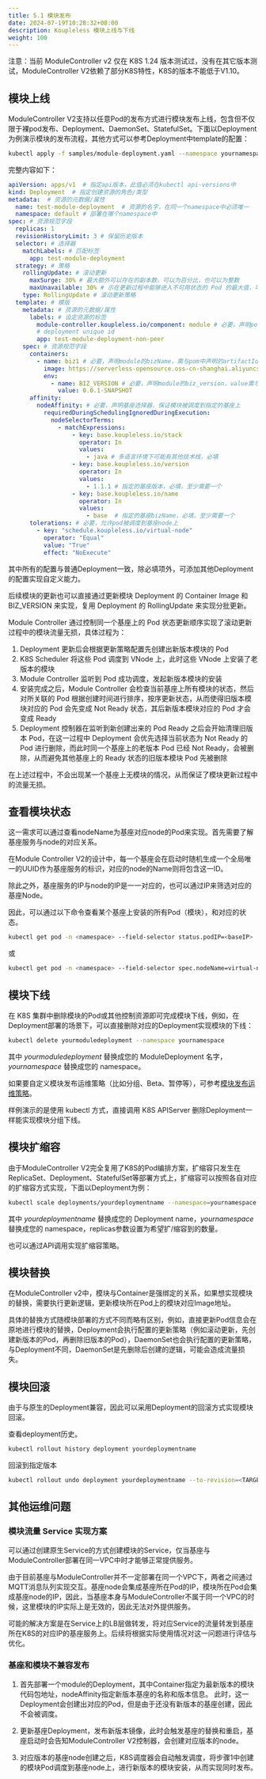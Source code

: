 ```yaml
---
title: 5.1 模块发布
date: 2024-07-19T10:28:32+08:00
description: Koupleless 模块上线与下线
weight: 100
---
```


注意：当前 ModuleController v2 仅在 K8S 1.24 版本测试过，没有在其它版本测试，ModuleController V2依赖了部分K8S特性，K8S的版本不能低于V1.10。

## 模块上线

ModuleController V2支持以任意Pod的发布方式进行模块发布上线，包含但不仅限于裸pod发布、Deployment、DaemonSet、StatefulSet。下面以Deployment为例演示模块的发布流程，其他方式可以参考Deployment中template的配置：

```bash
kubectl apply -f samples/module-deployment.yaml --namespace yournamespace
```

完整内容如下：

```yaml
apiVersion: apps/v1  # 指定api版本，此值必须在kubectl api-versions中
kind: Deployment  # 指定创建资源的角色/类型
metadata:  # 资源的元数据/属性
  name: test-module-deployment  # 资源的名字，在同一个namespace中必须唯一
  namespace: default # 部署在哪个namespace中
spec: # 资源规范字段
  replicas: 1
  revisionHistoryLimit: 3 # 保留历史版本
  selector: # 选择器
    matchLabels: # 匹配标签
      app: test-module-deployment
  strategy: # 策略
    rollingUpdate: # 滚动更新
      maxSurge: 30% # 最大额外可以存在的副本数，可以为百分比，也可以为整数
      maxUnavailable: 30% # 示在更新过程中能够进入不可用状态的 Pod 的最大值，可以为百分比，也可以为整数
    type: RollingUpdate # 滚动更新策略
  template: # 模版
    metadata: # 资源的元数据/属性
      labels: # 设定资源的标签
        module-controller.koupleless.io/component: module # 必要，声明pod的类型，用于module controller管理
        # deployment unique id
        app: test-module-deployment-non-peer
    spec: # 资源规范字段
      containers:
        - name: biz1 # 必要，声明module的bizName，需与pom中声明的artifactId保持一致
          image: https://serverless-opensource.oss-cn-shanghai.aliyuncs.com/module-packages/stable/biz1-web-single-host-0.0.1-SNAPSHOT-ark-biz.jar
          env:
            - name: BIZ_VERSION # 必要，声明module的biz_version，value需与pom中声明的version保持一致
              value: 0.0.1-SNAPSHOT
      affinity:
        nodeAffinity: # 必要，声明基座选择器，保证模块被调度到指定的基座上
          requiredDuringSchedulingIgnoredDuringExecution:
            nodeSelectorTerms:
              - matchExpressions:
                  - key: base.koupleless.io/stack
                    operator: In
                    values:
                      - java # 多语言环境下可能有其他技术栈，必填
                  - key: base.koupleless.io/version
                    operator: In
                    values:
                      - 1.1.1 # 指定的基座版本，必填，至少需要一个
                  - key: base.koupleless.io/name
                    operator: In
                    values:
                      - base  # 指定的基座bizName，必填，至少需要一个
      tolerations: # 必要，允许pod被调度到基座node上
        - key: "schedule.koupleless.io/virtual-node"
          operator: "Equal"
          value: "True"
          effect: "NoExecute"
```

其中所有的配置与普通Deployment一致，除必填项外，可添加其他Deployment的配置实现自定义能力。

后续模块的更新也可以直接通过更新模块 Deployment 的 Container Image 和 BIZ_VERSION 来实现，复用 Deployment 的 RollingUpdate 来实现分批更新。

Module Controller 通过控制同一个基座上的 Pod 状态更新顺序实现了滚动更新过程中的模块流量无损，具体过程为：

1. Deployment 更新后会根据更新策略配置先创建出新版本模块的 Pod
2. K8S Scheduler 将这些 Pod 调度到 VNode 上，此时这些 VNode 上安装了老版本的模块
3. Module Controller 监听到 Pod 成功调度，发起新版本模块的安装
4. 安装完成之后，Module Controller 会检查当前基座上所有模块的状态，然后对所关联的 Pod 根据创建时间进行排序，按序更新状态，从而使得旧版本模块对应的 Pod 会先变成 Not Ready 状态，其后新版本模块对应的 Pod 才会变成 Ready
5. Deployment 控制器在监听到新创建出来的 Pod Ready 之后会开始清理旧版本 Pod，在这一过程中 Deployment 会优先选择当前状态为 Not Ready 的 Pod 进行删除，而此时同一个基座上的老版本 Pod 已经 Not Ready，会被删除，从而避免其他基座上的 Ready 状态的旧版本模块 Pod 先被删除

在上述过程中，不会出现某一个基座上无模块的情况，从而保证了模块更新过程中的流量无损。

## 查看模块状态

这一需求可以通过查看nodeName为基座对应node的Pod来实现。首先需要了解基座服务与node的对应关系。

在Module Controller V2的设计中，每一个基座会在启动时随机生成一个全局唯一的UUID作为基座服务的标识，对应的node的Name则将包含这一ID。

除此之外，基座服务的IP与node的IP是一一对应的，也可以通过IP来筛选对应的基座Node。

因此，可以通过以下命令查看某个基座上安装的所有Pod（模块），和对应的状态。

```bash
kubectl get pod -n <namespace> --field-selector status.podIP=<baseIP>
```

或

```bash
kubectl get pod -n <namespace> --field-selector spec.nodeName=virtual-node-<baseUUID>
```

## 模块下线

在 K8S 集群中删除模块的Pod或其他控制资源即可完成模块下线，例如，在Deployment部署的场景下，可以直接删除对应的Deployment实现模块的下线：

```bash
kubectl delete yourmoduledeployment --namespace yournamespace
```

其中 _yourmoduledeployment_ 替换成您的 ModuleDeployment 名字，_yournamespace_ 替换成您的 namespace。

如果要自定义模块发布运维策略（比如分组、Beta、暂停等），可参考[模块发布运维策略](/docs/tutorials/module-operation-v2/operation-and-scheduling-strategy/)。

样例演示的是使用 kubectl 方式，直接调用 K8S APIServer 删除Deployment一样能实现模块分组下线。

## 模块扩缩容

由于ModuleController V2完全复用了K8S的Pod编排方案，扩缩容只发生在ReplicaSet、Deployment、StatefulSet等部署方式上，扩缩容可以按照各自对应的扩缩容方式实现，下面以Deployment为例：

```bash
kubectl scale deployments/yourdeploymentname --namespace=yournamespace --replicas=3
```

其中 _yourdeploymentname_ 替换成您的 Deployment name，_yournamespace_ 替换成您的 namespace，replicas参数设置为希望扩/缩容到的数量。

也可以通过API调用实现扩缩容策略。

## 模块替换

在ModuleController v2中，模块与Container是强绑定的关系，如果想实现模块的替换，需要执行更新逻辑，更新模块所在Pod上的模块对应Image地址。

具体的替换方式随模块部署的方式不同而略有区别，例如，直接更新Pod信息会在原地进行模块的替换，Deployment会执行配置的更新策略（例如滚动更新，先创建新版本的Pod，再删除旧版本的Pod），DaemonSet也会执行配置的更新策略，与Deployment不同，DaemonSet是先删除后创建的逻辑，可能会造成流量损失。

## 模块回滚

由于与原生的Deployment兼容，因此可以采用Deployment的回滚方式实现模块回滚。

查看deployment历史。

```bash
kubectl rollout history deployment yourdeploymentname
```

回滚到指定版本

```bash
kubectl rollout undo deployment yourdeploymentname --to-revision=<TARGET_REVISION>
```

## 其他运维问题

### 模块流量 Service 实现方案

可以通过创建原生Service的方式创建模块的Service，仅当基座与ModuleController部署在同一VPC中时才能够正常提供服务。

由于目前基座与ModuleController并不一定部署在同一个VPC下，两者之间通过MQTT消息队列实现交互。基座node会集成基座所在Pod的IP，模块所在Pod会集成基座node的IP，因此，当基座本身与ModuleController不属于同一个VPC的时候，这里模块的IP实际上是无效的，因此无法对外提供服务。

可能的解决方案是在Service上的LB层做转发，将对应Service的流量转发到基座所在K8S的对应IP的基座服务上。后续将根据实际使用情况对这一问题进行评估与优化。

### 基座和模块不兼容发布

1. 首先部署一个module的Deployment，其中Container指定为最新版本的模块代码包地址，nodeAffinity指定新版本基座的名称和版本信息。
    此时，这一Deployment会创建出对应的Pod，但是由于还没有新版本的基座创建，因此不会被调度。

2. 更新基座Deployment，发布新版本镜像，此时会触发基座的替换和重启，基座启动时会告知ModuleController V2控制器，会创建对应版本的node。

3. 对应版本的基座node创建之后，K8S调度器会自动触发调度，将步骤1中创建的模块Pod调度到基座node上，进行新版本的模块安装，从而实现同时发布。

<br/>
<br/>
